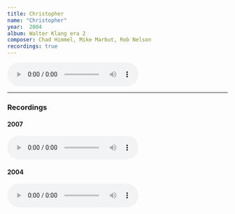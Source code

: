 ```yaml
---
title: Christopher
name: "Christopher"
year:  2004
album: Walter Klang era 2
composer: Chad Himmel, Mike Marbut, Rob Nelson
recordings: true
---
```


<audio controls="">
  <source src="http://walterklang.com/mp3/2004-06-05/christopher/christopher_final.mp3" type="audio/mpeg">
  <a href="http://walterklang.com/mp3/2004-06-05/christopher/christopher_final.mp3">christopher_final.mp3</a>
</audio>

<hr/>
<h3>Recordings</h3>
<h4>2007</h4>
<audio controls="">
 <source src="http://walterklang.com/mp3/2007-09-01/christopher/christopher_vocals.mp3" type="audio/mpeg">
 <a href="http://walterklang.com/mp3/2007-09-01/christopher/christopher_vocals.mp3">christopher_vocals.mp3</a>
</audio>

<h4>2004</h4>
<audio controls="">
  <source src="http://walterklang.com/mp3/2004-06-05/christopher/christopher_final.mp3" type="audio/mpeg">
  <a href="http://walterklang.com/mp3/2004-06-05/christopher/christopher_final.mp3">christopher_final.mp3</a>
</audio>
